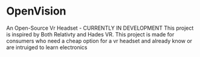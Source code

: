 # OpenVision
An Open-Source Vr Headset - CURRENTLY IN DEVELOPMENT
This project is inspired by Both Relativty and Hades VR. This project is made for consumers who need a cheap option for a vr headset and already know or are intruiged to learn electronics
